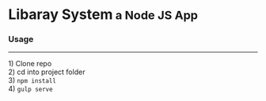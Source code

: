 <h1>Libaray System<small> a Node JS App</small></h1>

<h3>Usage</h3>
<hr />
1) Clone repo <br />
2) cd into project folder <br />
3) <code>npm install</code> <br />
4) <code>gulp serve</code> <br />